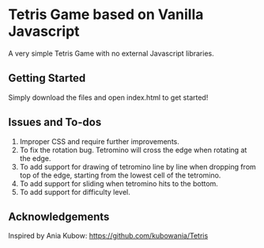 # Tetris Game based on Vanilla Javascript

A very simple Tetris Game with no external Javascript libraries.

## Getting Started

Simply download the files and open index.html to get started!

## Issues and To-dos

1. Improper CSS and require further improvements.
2. To fix the rotation bug. Tetromino will cross the edge when rotating at the edge.
3. To add support for drawing of tetromino line by line when dropping from top of the edge, starting from the lowest cell of the tetromino.
4. To add support for sliding when tetromino hits to the bottom.
5. To add support for difficulty level.

## Acknowledgements

Inspired by Ania Kubow:
https://github.com/kubowania/Tetris
